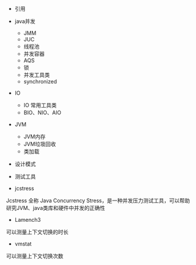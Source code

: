 
- 引用
- java并发
	- JMM 
	- JUC
	- 线程池
	- 并发容器
	- AQS
	- 锁
	- 并发工具类
	- synchronized

- IO
	- IO 常用工具类
	- BIO、NIO、AIO 
- JVM
	- JVM内存
	- JVM垃圾回收
	- 类加载

- 设计模式

- 测试工具

- jcstress 

Jcstress 全称 Java Concurrency Stress，是一种并发压力测试工具，可以帮助研究JVM、java类库和硬件中并发的正确性

- Lamench3 

可以测量上下文切换的时长

- vmstat

可以测量上下文切换次数